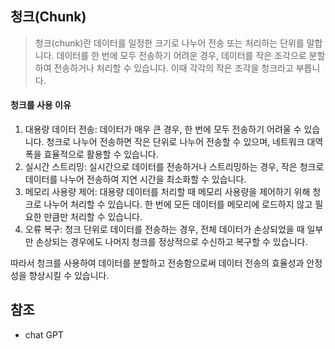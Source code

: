 ## 청크(Chunk)

> 청크(chunk)란 데이터를 일정한 크기로 나누어 전송 또는 처리하는 단위를 말합니다. 데이터를 한 번에 모두 전송하기 어려운 경우, 데이터를 작은 조각으로 분할하여 전송하거나 처리할 수 있습니다. 이때 각각의 작은 조각을 청크라고 부릅니다.

#### 청크를 사용 이유

1. 대용량 데이터 전송: 데이터가 매우 큰 경우, 한 번에 모두 전송하기 어려울 수 있습니다. 청크로 나누어 전송하면 작은 단위로 나누어 전송할 수 있으며, 네트워크 대역폭을 효율적으로 활용할 수 있습니다.
2. 실시간 스트리밍: 실시간으로 데이터를 전송하거나 스트리밍하는 경우, 작은 청크로 데이터를 나누어 전송하여 지연 시간을 최소화할 수 있습니다.
3. 메모리 사용량 제어: 대용량 데이터를 처리할 때 메모리 사용량을 제어하기 위해 청크로 나누어 처리할 수 있습니다. 한 번에 모든 데이터를 메모리에 로드하지 않고 필요한 만큼만 처리할 수 있습니다.
4. 오류 복구: 청크 단위로 데이터를 전송하는 경우, 전체 데이터가 손상되었을 때 일부만 손상되는 경우에도 나머지 청크를 정상적으로 수신하고 복구할 수 있습니다.

따라서 청크를 사용하여 데이터를 분할하고 전송함으로써 데이터 전송의 효율성과 안정성을 향상시킬 수 있습니다.



## 참조

- chat GPT